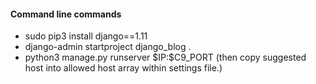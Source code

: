 <h4>Command line commands</h4>
<ul>
<li> sudo pip3 install django==1.11 </li>
<li>django-admin startproject django_blog . </li>
<li>python3 manage.py runserver $IP:$C9_PORT (then copy suggested host into allowed host array within settings file.)</li>